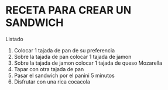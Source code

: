 # RECETA PARA CREAR UN SANDWICH

Listado
1. Colocar 1 tajada de pan de su preferencia
2. Sobre la tajada de pan colocar 1 tajada de jamon
3. Sobre la tajada de jamon colocar 1 tajada de queso Mozarella
4. Tapar con otra tajada de pan
5. Pasar el sandwich por el panini 5 minutos
6. Disfrutar con una rica cocacola